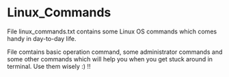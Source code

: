 # Linux_Commands
File linux_commands.txt contains some Linux OS commands which comes handy in day-to-day life.

File comtains basic operation command, some administrator commands and some other commands which will help you when you get stuck around in terminal. Use them wisely :) !!
